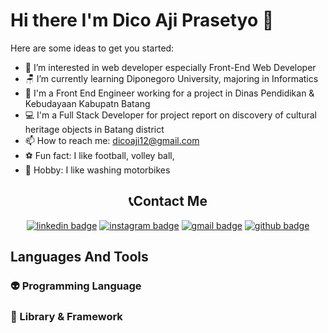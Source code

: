 # Hi there I'm Dico Aji Prasetyo 👋


Here are some ideas to get you started:

- 👀 I’m interested in web developer especially Front-End Web Developer
- 🪑 I’m currently learning Diponegoro University, majoring in Informatics
- 🏢 I'm a Front End Engineer working for a project in Dinas Pendidikan & Kebudayaan Kabupatn Batang
- 💻 I'm a Full Stack Developer for project report on discovery of cultural heritage objects in Batang district
- 📫 How to reach me: dicoaji12@gmail.com
- ⚽ Fun fact: I like football, volley ball,
- 💙 Hobby: I like washing motorbikes


<h2 align="center">📞Contact Me</h2>
<p align="center">
        <a href="https://www.linkedin.com/in/dico-aji-prasetyo-154318223/"><img src="https://img.shields.io/badge/-Dico%20Aji%20Prasetyo-0077B5?style=flat&logo=Linkedin&logoColor=white" alt="linkedin badge"/></a>
        <a href="https://www.instagram.com/dicoaji_/"><img src="https://img.shields.io/badge/-@dicoaji_-E4405F?style=flat&logo=Instagram&logoColor=white" alt="instagram badge"/></a>
        <a href="mailto:dicoaji12@gmail.com"><img src="https://img.shields.io/badge/-dicoaji12@gmail.com-FFFFFF?style=flat&logo=Gmail&logoColor=red" alt="gmail badge"/></a>
        <a href="https://github.com/DicoAji"><img src="https://img.shields.io/badge/DicoAji-100000?style=flat&logo=github&logoColor=white" alt="github badge"/></a>
        
</p>

## Languages And Tools

### 👽 Programming Language


### 🎁 Library & Framework

